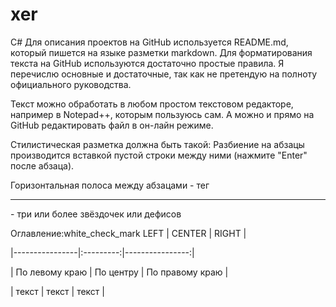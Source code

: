 # xer
C#
Для описания проектов на GitHub используется README.md, который пишется на языке разметки markdown. Для форматирования текста на GitHub используются достаточно простые правила. Я перечислю основные и достаточные, так как не претендую на полноту официального руководства.

Текст можно обработать в любом простом текстовом редакторе, например в Notepad++, которым пользуюсь сам. А можно и прямо на GitHub редактировать файл в он-лайн режиме.

Стилистическая разметка должна быть такой: Разбиение на абзацы производится вставкой пустой строки между ними (нажмите "Enter" после абзаца).

Горизонтальная полоса между абзацами - тег <hr>- три или более звёздочек или дефисов

Оглавление:white_check_mark
 LEFT | CENTER | RIGHT |

|----------------|:---------:|----------------:|

| По левому краю | По центру | По правому краю |

| текст | текст | текст |
